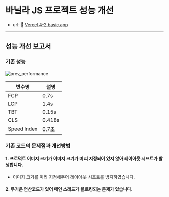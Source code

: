 # 바닐라 JS 프로젝트 성능 개선

- url: 🔗 [Vercel 4-2.basic.app](https://front-3rd-chapter4-2-basic-ten.vercel.app/)

---

## 성능 개선 보고서

### 기존 성능

![prev_performance](/prev.png)

| 변수명      | 설명   |
| ----------- | ------ |
| FCP         | 0.7s   |
| LCP         | 1.4s   |
| TBT         | 0.15s  |
| CLS         | 0.418s |
| Speed Index | 0.7초  |

### 기존 코드의 문제점과 개선방법

#### 1. 프로덕트 이미지 크기가 이미지 크기가 미리 지정되어 있지 않아 레이아웃 시프트가 발생합니다.

- 이미지 크기를 미리 지정해주어 레이아웃 시프트를 방지하였습니다.

#### 2. 무거운 연산코드가 있어 메인 스레드가 블로킹되는 문제가 있습니다.
